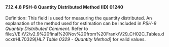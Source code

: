 #### 7.12.4.8 PSH-8 Quantity Distributed Method (ID) 01240

Definition: This field is used for measuring the quantity distributed. An explanation of the method used for estimation can be included in _PSH-9 Quantity Distributed Comment_. Refer to file:///E:\V2\v2.9%20final%20Nov%20from%20Frank\V29_CH02C_Tables.docx#HL70329[_HL7 Table 0329 - Quantity Method_] for valid values.
